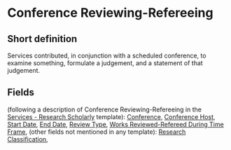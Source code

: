 # Conference Reviewing-Refereeing
## Short definition
Services contributed, in conjunction with a scheduled conference, to examine something, formulate a judgement, and a statement of that judgement.
## Fields
(following a description of Conference Reviewing-Refereeing in the [Services - Research Scholarly](../Templates/Services%20-%20Research%20Scholarly.md) template):
[Conference](../Object-Fields/Conference%20Reviewing-Refereeing/Conference.md),
[Conference Host](../Object-Fields/Conference%20Reviewing-Refereeing/Conference%20Host.md),
[Start Date](../Object-Fields/Conference%20Reviewing-Refereeing/Start%20Date.md),
[End Date](../Object-Fields/Conference%20Reviewing-Refereeing/End%20Date.md),
[Review Type](../Object-Fields/Conference%20Reviewing-Refereeing/Review%20Type.md),
[Works Reviewed-Refereed During Time Frame](../Object-Fields/Conference%20Reviewing-Refereeing/Works%20Reviewed-Refereed%20During%20Time%20Frame.md),
(other fields not mentioned in any template):
[Research Classification](../Object-Fields/Conference%20Reviewing-Refereeing/Research%20Classification.md),
